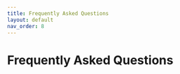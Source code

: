 ```yaml
---
title: Frequently Asked Questions
layout: default
nav_order: 8
---
```


# Frequently Asked Questions

